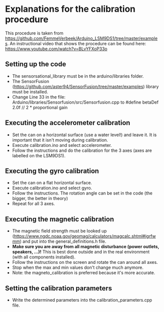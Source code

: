 # Explanations for the calibration procedure
This procedure is taken from https://github.com/FemmeVerbeek/Arduino_LSM9DS1/tree/master/examples.
An instructional video that shows the procedure can be found here: https://www.youtube.com/watch?v=BLvYFXoP33o

## Setting up the code
- The sensorsational_library must be in the arduino/libraries folder.
- The SensorFusion (https://github.com/aster94/SensorFusion/tree/master/examples) library must be installed.
- Change Line 33 in the file: Arduino/libraries/Sensorfusion/src/Sensorfusion.cpp to #define betaDef     2.0f        	// 2 * proportional gain

## Executing the accelerometer calibration
- Set the can on a horizontal surface (use a water level!) and leave it. It is important that it isn't moving during calibration.
- Execute calibration.ino and select accelerometer.
- Follow the instructions and do the calibration for the 3 axes (axes are labelled on the LSM9DS1).

## Executing the gyro calibration
- Set the can on a flat horizontal surface.
- Execute calibration.ino and select gyro.
- Follow the instructions. The rotation angle can be set in the code (the bigger, the better in theory)
- Repeat for all 3 axes.

## Executing the magnetic calibration
- The magnetic field strength must be looked up (https://www.ngdc.noaa.gov/geomag/calculators/magcalc.shtml#igrfwmm) and put into the general_definitions.h file.
- **Make sure you are away from all magnetic disturbance (power outlets, speakers, ...)!** This is best done outside and in the real environment (with all components installed).
- Follow the instructions on the screen and rotate the can around all axes.
- Stop when the max and min values don't change much anymore.
- Note: the magneto_calibration is preferred because it's more accurate.

## Setting the calibration parameters
- Write the determined parameters into the calibration_parameters.cpp file.

